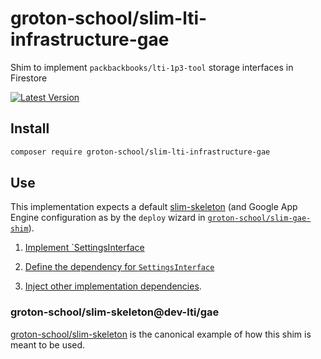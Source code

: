 # groton-school/slim-lti-infrastructure-gae

Shim to implement `packbackbooks/lti-1p3-tool` storage interfaces in Firestore

[![Latest Version](https://img.shields.io/packagist/v/groton-school/slim-lti-infrastructure-gae.svg)](https://packagist.org/packages/groton-school/slim-lti-infrastructure-gae)

## Install

```bash
composer require groton-school/slim-lti-infrastructure-gae
```

## Use

This implementation expects a default [slim-skeleton](https://github.com/slimphp/Slim-Skeleton#readme) (and Google App Engine configuration as by the `deploy` wizard in [`groton-school/slim-gae-shim`](https://github.com/groton-school/slim-gae-shim#readme)).

1. [Implement `SettingsInterface](https://github.com/groton-school/slim-skeleton/blob/0b32f964d753376ed2c2d9af4460e96342bbe919/src/Application/Settings/SettingsInterface.php#L11-L14)

2. [Define the dependency for `SettingsInterface`](https://github.com/groton-school/slim-skeleton/blob/0b32f964d753376ed2c2d9af4460e96342bbe919/app/dependencies.php#L32)

3. [Inject other implementation dependencies](https://github.com/groton-school/slim-skeleton/blob/0b32f964d753376ed2c2d9af4460e96342bbe919/app/dependencies.php#L23).

### groton-school/slim-skeleton@dev-lti/gae

[groton-school/slim-skeleton](https://github.com/groton-school/slim-skeleton/tree/lti/gae) is the canonical example of how this shim is meant to be used.
